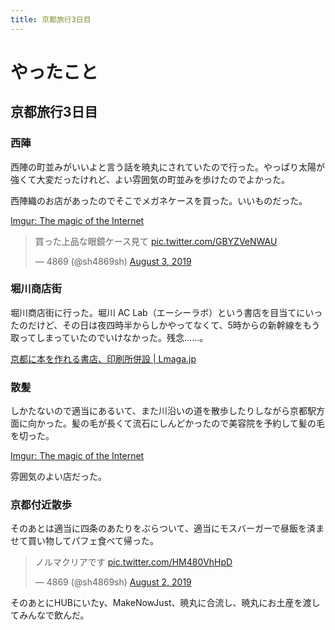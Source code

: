 ```yaml
---
title: 京都旅行3日目
---
```



<script async src="//cdn.embedly.com/widgets/platform.js"></script>

# やったこと

## 京都旅行3日目

### 西陣

西陣の町並みがいいよと言う話を暁丸にされていたので行った。やっぱり太陽が強くて大変だったけれど、よい雰囲気の町並みを歩けたのでよかった。

西陣織のお店があったのでそこでメガネケースを買った。いいものだった。


<a href="https://imgur.com/a/P2VdG55" class="embedly-card">Imgur: The magic of the Internet</a>

<blockquote class="twitter-tweet"><p lang="ja" dir="ltr">買った上品な眼鏡ケース見て <a href="https://t.co/GBYZVeNWAU">pic.twitter.com/GBYZVeNWAU</a></p>&mdash; 4869 (@sh4869sh) <a href="https://twitter.com/sh4869sh/status/1157509244674961408?ref_src=twsrc%5Etfw">August 3, 2019</a></blockquote> <script async src="https://platform.twitter.com/widgets.js" charset="utf-8"></script>


### 堀川商店街

堀川商店街に行った。堀川 AC Lab（エーシーラボ）という書店を目当てにいったのだけど、その日は夜四時半からしかやってなくて、5時からの新幹線をもう取ってしまっていたのでいけなかった。残念……。

<a href="https://www.lmaga.jp/news/2019/06/70084/" class="embedly-card">京都に本を作れる書店、印刷所併設 | Lmaga.jp</a>

### 散髪

しかたないので適当にあるいて、また川沿いの道を散歩したりしながら京都駅方面に向かった。髪の毛が長くて流石にしんどかったので美容院を予約して髪の毛を切った。

<a href="https://imgur.com/C18hRI4" class="embedly-card">Imgur: The magic of the Internet</a>

雰囲気のよい店だった。

### 京都付近散歩

そのあとは適当に四条のあたりをぶらついて、適当にモスバーガーで昼飯を済ませて買い物してパフェ食べて帰った。

<blockquote class="twitter-tweet"><p lang="ja" dir="ltr">ノルマクリアです <a href="https://t.co/HM480VhHpD">pic.twitter.com/HM480VhHpD</a></p>&mdash; 4869 (@sh4869sh) <a href="https://twitter.com/sh4869sh/status/1157187620251656192?ref_src=twsrc%5Etfw">August 2, 2019</a></blockquote> <script async src="https://platform.twitter.com/widgets.js" charset="utf-8"></script>

そのあとにHUBにいたy、MakeNowJust、暁丸に合流し、暁丸にお土産を渡してみんなで飲んだ。
